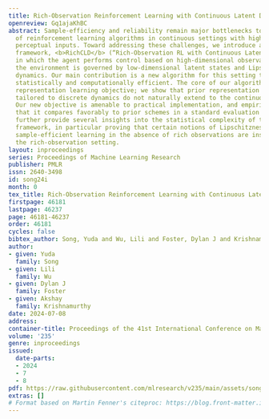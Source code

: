 ```yaml
---
title: Rich-Observation Reinforcement Learning with Continuous Latent Dynamics
openreview: Gq1ajaKhBC
abstract: Sample-efficiency and reliability remain major bottlenecks toward wide adoption
  of reinforcement learning algorithms in continuous settings with high-dimensional
  perceptual inputs. Toward addressing these challenges, we introduce a new theoretical
  framework, <b>RichCLD</b> (“Rich-Observation RL with Continuous Latent Dynamics”),
  in which the agent performs control based on high-dimensional observations, but
  the environment is governed by low-dimensional latent states and Lipschitz continuous
  dynamics. Our main contribution is a new algorithm for this setting that is provably
  statistically and computationally efficient. The core of our algorithm is a new
  representation learning objective; we show that prior representation learning schemes
  tailored to discrete dynamics do not naturally extend to the continuous setting.
  Our new objective is amenable to practical implementation, and empirically, we find
  that it compares favorably to prior schemes in a standard evaluation protocol. We
  further provide several insights into the statistical complexity of the <b>RichCLD</b>
  framework, in particular proving that certain notions of Lipschitzness that admit
  sample-efficient learning in the absence of rich observations are insufficient in
  the rich-observation setting.
layout: inproceedings
series: Proceedings of Machine Learning Research
publisher: PMLR
issn: 2640-3498
id: song24i
month: 0
tex_title: Rich-Observation Reinforcement Learning with Continuous Latent Dynamics
firstpage: 46181
lastpage: 46237
page: 46181-46237
order: 46181
cycles: false
bibtex_author: Song, Yuda and Wu, Lili and Foster, Dylan J and Krishnamurthy, Akshay
author:
- given: Yuda
  family: Song
- given: Lili
  family: Wu
- given: Dylan J
  family: Foster
- given: Akshay
  family: Krishnamurthy
date: 2024-07-08
address:
container-title: Proceedings of the 41st International Conference on Machine Learning
volume: '235'
genre: inproceedings
issued:
  date-parts:
  - 2024
  - 7
  - 8
pdf: https://raw.githubusercontent.com/mlresearch/v235/main/assets/song24i/song24i.pdf
extras: []
# Format based on Martin Fenner's citeproc: https://blog.front-matter.io/posts/citeproc-yaml-for-bibliographies/
---
```

